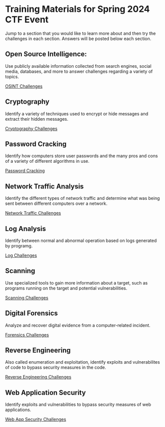 # Training Materials for Spring 2024 CTF Event
Jump to a section that you would like to learn more about and then try the challenges in each section. Answers will be posted below each section.


## Open Source Intelligence:
Use publicly available information collected from search engines, social media, databases, and more to answer challenges regarding a variety of topics.

[OSINT Challenges](./training/OSINT.md)


## Cryptography
Identify a variety of techniques used to encrypt or hide messages and extract their hidden messages.

[Cryptography Challenges](./training/crypto.md)


## Password Cracking
Identify how computers store user passwords and the many pros and cons of a variety of different algorithms in use.

[Password Cracking](./training/cracking.md)

## Network Traffic Analysis
Identify the different types of network traffic and determine what was being sent between different computers over a network.

[Network Traffic Challenges](./training/network.md)
  

## Log Analysis
Identify between normal and abnormal operation based on logs generated by programg.

[Log Challenges](./training/logs.md)

## Scanning

Use specialized tools to gain more information about a target, such as programs running on the target and potential vulnerabilities.

[Scanning Challenges](./training/)

## Digital Forensics
Analyze and recover digital evidence from a computer-related incident.

[Forensics Challenges](./training/forensics.md)


## Reverse Engineering
Also called enumeration and exploitation, identify exploits and vulnerabilites of code to bypass security measures in the code.

[Reverse Engineering Challenges](./training/enum.md)

## Web Application Security
Identify exploits and vulnerabilities to bypass security measures of web applications.

[Web App Security Challenges](./training/webapp.md)
